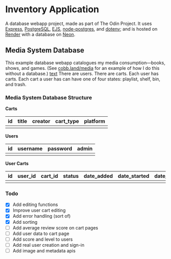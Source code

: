 # Inventory Application

A database webapp project, made as part of The Odin Project. It uses [Express](https://expressjs.com), [PostgreSQL](https://www.postgresql.org), [EJS](https://ejs.co), [node-postgres](https://node-postgres.com), and [dotenv](https://www.npmjs.com/package/dotenv); and is hosted on [Render](https://render.com) with a database on [Neon](https://neon.com).

## Media System Database

This example database webapp catalogues my media consumption—books, shows, and games. (See [cobb.land/media](https://cobb.land/media/) for an example of how I do this without a database.)
[text](about:blank#blocked)
There are users. There are carts. Each user has carts. Each cart a user has can have one of four states: playlist, shelf, bin, and trash.

### Media System Database Structure

**Carts**

| id  | title | creator | cart_type | platform |
| --- | ----- | ------- | --------- | -------- |
|     |       |         |           |          |

**Users**

| id  | username | password | admin |
| --- | -------- | -------- | ----- |
|     |          |          |       |

**User Carts**

| id  | user_id | cart_id | status | date_added | date_started | date_finished | rating |
| --- | ------- | ------- | ------ | ---------- | ------------ | ------------- | ------ |
|     |         |         |        |            |              |               |        |

### Todo

- [x] Add editing functions
- [x] Improve user cart editing
- [x] Add error handling (sort of)
- [x] Add sorting
- [ ] Add average review score on cart pages
- [ ] Add user data to cart page
- [ ] Add score and level to users
- [ ] Add real user creation and sign-in
- [ ] Add image and metadata apis